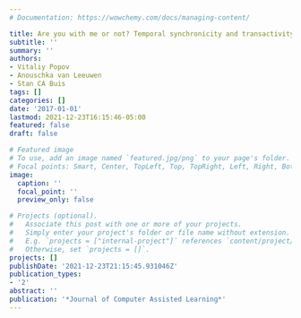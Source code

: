 ```yaml
---
# Documentation: https://wowchemy.com/docs/managing-content/

title: Are you with me or not? Temporal synchronicity and transactivity during CSCL
subtitle: ''
summary: ''
authors:
- Vitaliy Popov
- Anouschka van Leeuwen
- Stan CA Buis
tags: []
categories: []
date: '2017-01-01'
lastmod: 2021-12-23T16:15:46-05:00
featured: false
draft: false

# Featured image
# To use, add an image named `featured.jpg/png` to your page's folder.
# Focal points: Smart, Center, TopLeft, Top, TopRight, Left, Right, BottomLeft, Bottom, BottomRight.
image:
  caption: ''
  focal_point: ''
  preview_only: false

# Projects (optional).
#   Associate this post with one or more of your projects.
#   Simply enter your project's folder or file name without extension.
#   E.g. `projects = ["internal-project"]` references `content/project/deep-learning/index.md`.
#   Otherwise, set `projects = []`.
projects: []
publishDate: '2021-12-23T21:15:45.931046Z'
publication_types:
- '2'
abstract: ''
publication: '*Journal of Computer Assisted Learning*'
---
```

